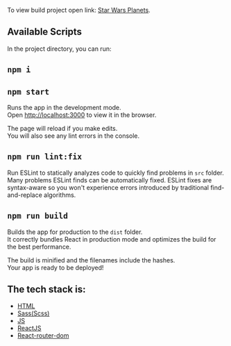 To view build project open link: [Star Wars Planets](https://zen-saha-6fb361.netlify.app).

## Available Scripts

In the project directory, you can run:

## `npm i`

## `npm start`

Runs the app in the development mode.<br />
Open [http://localhost:3000](http://localhost:3000) to view it in the browser.

The page will reload if you make edits.<br />
You will also see any lint errors in the console.


## `npm run lint:fix`

Run ESLint to statically analyzes code to quickly find problems in `src` folder.
Many problems ESLint finds can be automatically fixed. ESLint fixes are syntax-aware so you won't experience errors introduced by traditional find-and-replace algorithms.


## `npm run build`

Builds the app for production to the `dist` folder.<br />
It correctly bundles React in production mode and optimizes the build for the best performance.

The build is minified and the filenames include the hashes.<br />
Your app is ready to be deployed!

<h2>The tech stack is:</h2>

<ul>
  <li><a href="https://ru.wikipedia.org/wiki/HTML">HTML</a></li>
   <li><a href="https://sass-scss.ru/guide/">Sass(Scss)</a></li>
   <li><a href="https://en.wikipedia.org/wiki/JavaScript/">JS</li>
   <li><a href="https://reactjs.org/">ReactJS</li>
   <li><a href="https://reactrouter.com/">React-router-dom</a></li>
</ul>


